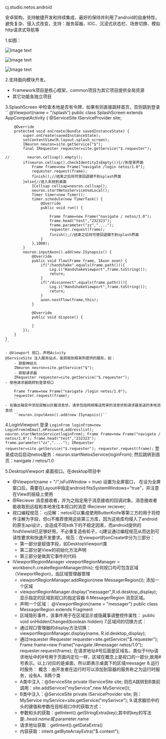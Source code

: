 cj.studio.netos.android

安卓架构，支持敏捷开发和持续集成，最好的保持并利用了android的自身特性，避免复杂、侵入式改变，支持：服务容器、IOC、沉浸式状态栏、场景切换、模拟http请求式导航等

1.如图：

![Image text](https://github.com/carocean/cj.studio.android/blob/master/document/img/home.jpeg)

![Image text](https://github.com/carocean/cj.studio.android/blob/master/document/img/popup.jpeg)

![Image text](https://github.com/carocean/cj.studio.android/blob/master/document/img/geoblog.jpeg)

2.支持面向模块开发。
  - Framework项目是核心框架，common项目为其它项目提供全局资源
  - 其它功能各独立项目
  
3.SplashScreen 中检查本地是否有令牌，如果有则直接跳转首页，否则跳到登录
    ``
    @Viewport(name = "/splash")
    public class SplashScreen extends AppCompatActivity {
        @ServiceSite
        IServiceProvider site;
    
    
        @Override
        protected void onCreate(Bundle savedInstanceState) {
            super.onCreate(savedInstanceState);
            setContentView(R.layout.splash_screen);
            INeuron neuron=site.getService("$");
            final IRequester requester=site.getService("$.requester");
    
    //        neuron.cellsap().empty();
            if(neuron.cellsap().checkIdentityIsEmpty()){//到登录界面
                Frame frame=new Frame("navigate /login netos/1.0");
                requester.request(frame);
                finish();//结束之后则可使回退键不到splash界面
            }else{//进入系统到桌面
                ICellsap cellsap=neuron.cellsap();
                neuron.startNetosServiceUseLocal();
                Timer timer=new Timer();
                timer.schedule(new TimerTask() {
                    @Override
                    public void run() {
    
                        Frame frame=new Frame("navigate / netos/1.0");
                        frame.head("test","232323");
                        frame.parameter("zz","....");
                        requester.request(frame);
                        finish();//结束之后则可使回退键不到splash界面
                    }
                },1000);
            }
            neuron.inputAxon().add(new ISynapsis() {
                @Override
                public void flow(Frame frame, IAxon axon) {
                    if("/handshake".equals(frame.path())){
                        Log.i("HandshakeViewport",frame.toString());
                        return;
                    }
                    if("/disconnect".equals(frame.path())){
                        Log.i("HandshakeViewport",frame.toString());
                        return;
                    }
                    axon.nextFlow(frame,this);
                }
    
                @Override
                public void dispose() {
    
                }
            });
        }
    }
    ``
    
    - @Viewport 视口，声明Acivity
    @ServiceSite 注入服务站点，能获取到框架所提供的服务，如：
        - 获取神经元
        INeuron neuron=site.getService("$");
        - 获取请求器
        IRequester requester=site.getService("$.requester");
    - 使用请求器跳转到登录视口 
        ``
        Frame frame=new Frame("navigate /login netos/1.0");
        requester.request(frame);
        ``
    - 在输出轴突中添加突触以拦截消息侦，请求包括网络推送而来的消息侦和请求器发送的本地消息侦
        ``neuron.inputAxon().add(new ISynapsis()``
    
4.LoginViewport 登录
                   ``
                   LoginFrom loginFrom=new LoginFrom(mEmail,mPassword,addresslist);
                   neuron.startNetosService(loginFrom);
                   Frame frame=new Frame("navigate / netos/1.0");
                   frame.head("test","232323");
                   frame.parameter("zz","....");
                   IRequester requester=site.getService("$.requester");
                   requester.request(frame);
                   ``
  登录成功后启动netos服务：neuron.startNetosService(loginFrom);
  然后跳转到首页：navigate / netos/1.0
  
5.DesktopViewport 桌面视口。在desktop项目中
  - @Viewport(name = "/",isFullWindow = true) 设置为全屏窗口，
      在设为全屏窗口后，需要在Layout中指定android:fitsSystemWindows="true"，并注意在View的层级上使用
  - @Reciever 消息接收者，并为之指定用于消息接收的回调对象。消息接收者能收取到远程和本地发往本视口的消息
    IReciever reciever;
  - 视口编程规范：
    cj见解：netos可以集成使用ButterKnife等第三方的用于将控件注解为字段，但cj不推荐使用这些第三方库，因为这些库均侵入了android的原生api设计，会造成不同sdk下的不稳定因素，而android提供的findViewId已足够好用，不必重复造些轮子，cj建议通过编程规范从而达到可读性要求和快速开发要求。
    规范：在viewport的onCreate中分为三部分：
    - 第一部分是赋值字段，如DesktopViewport类
    - 第二部分是View的初始化方法声明
    - 第三部分是做其它事件的代码
  - IViewportRegionManager viewportRegionManager = workbench.createRegionManager(this); 任何视口均可包含区域（ViewportRegion)，由区域管理器管理
    - viewportRegionManager.addRegion(new MessagerRegion()); 添加一个区域
    - viewportRegionManager.display("messager",R.id.desktop_display); 显示指定的区域到视口的指定容器
6.MessagerRegion 消息区域。
    - 声明一个区域：
        @ViewportRegion(name = "messager")
        public class MessagerRegion extends Fragment
    - 区域隐形事件，该事件用于在区域显示或隐藏事调整控件属性：
        public void onHiddenChanged(boolean hidden)
7.区域间的切换方式：
    - 通过视口管理器的display方法切换：
        viewportRegionManager.display(name, R.id.desktop_display);
    - 通过requester
        IRequester requester=site.getService("$.requester");
        Frame frame=new Frame("navigate /#messager netos/1.0");
        requester.request(frame);
        在请求地址#号后面是区域名，类似于http请求地址中的#号用于页面内定位一样，区域在概念上是视口的一部分,故用#号表示。以上/对应的是桌面，所以即表示桌面下的区域messager
8.运行时服务：
    概念：由开发者在运行时可以添加到容器的服务称之为运行时服务，设有A、B两个类
    - A类中注入：@ServiceSite private IServiceSite site;
        则在A跳转到B类前调用：site.addService("myService",new MyService());
    - B类中注入：@ServiceSite private IServiceProvider site;
        则：MyService myService=site.getService("mySerivce");
9.请求器侦中的头的键值和参数在目标视口中的获取方式：
    - 参数和头的获取：getIntent().getStringExtra(key);其中的key的写法是:$.head.name或$.parameter.name 
    - 请求地址获取：getIntent().getDataExtra() 
    - 内容获取：intent.getByteArrayExtra("$.context");
                  
        